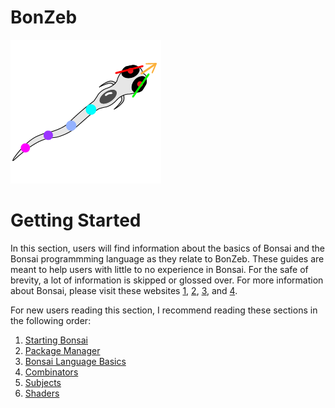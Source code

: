 # BonZeb
![](../Resources/BonZeb_Logo_Man.png)

# Getting Started
In this section, users will find information about the basics of Bonsai and the Bonsai programmming language as they relate to BonZeb.
These guides are meant to help users with little to no experience in Bonsai.
For the safe of brevity, a lot of information is skipped or glossed over.
For more information about Bonsai, please visit these websites [1](https://bonsai-rx.org/resources/), [2](https://bonsai-rx.org/community/), [3](https://gitter.im/bonsai-rx/Lobby), and [4](https://groups.google.com/forum/#!forum/bonsai-users).

For new users reading this section, I recommend reading these sections in the following order:
1. [Starting Bonsai](<Starting Bonsai>)
2. [Package Manager](<Package Manager>)
3. [Bonsai Language Basics](<Bonsai Language Basics>)
4. [Combinators](Combinators)
5. [Subjects](Subjects)
6. [Shaders](Shaders)
